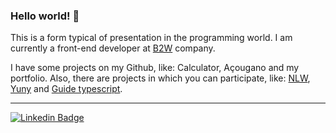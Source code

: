 ### Hello world! 👋

This is a form typical of presentation in the programming world. 
I am currently a front-end developer at [B2W](@b2w-marketplace) company. 

I have some projects on my Github, like: Calculator, Açougano and my portfolio. Also, there are projects in which you can participate, like: [NLW](https://github.com/Alessandra-Nastassja/NLW-ROCKETSEAT), [Yuny](https://github.com/Alessandra-Nastassja/PROJECT-YUNY) and [Guide typescript](https://github.com/Alessandra-Nastassja/GUIDE-TYPESCRIPT).

******
[![Linkedin Badge](https://img.shields.io/badge/-LinkedIn-blue?style=flat-square&logo=Linkedin&logoColor=white&link=https://github.com/Alessandra-Nastassja/)](https://github.com/Alessandra-Nastassja/)
